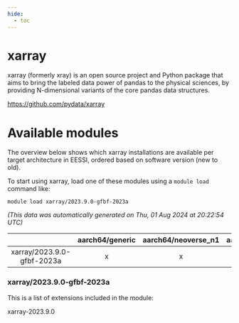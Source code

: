 ```yaml
---
hide:
  - toc
---
```


xarray
======


xarray (formerly xray) is an open source project and Python package that aims to bring the labeled data power of pandas to the physical sciences, by providing N-dimensional variants of the core pandas data structures.

https://github.com/pydata/xarray
# Available modules


The overview below shows which xarray installations are available per target architecture in EESSI, ordered based on software version (new to old).

To start using xarray, load one of these modules using a `module load` command like:

```shell
module load xarray/2023.9.0-gfbf-2023a
```

*(This data was automatically generated on Thu, 01 Aug 2024 at 20:22:54 UTC)*  

| |aarch64/generic|aarch64/neoverse_n1|aarch64/neoverse_v1|x86_64/generic|x86_64/amd/zen2|x86_64/amd/zen3|x86_64/amd/zen4|x86_64/intel/haswell|x86_64/intel/skylake_avx512|
| :---: | :---: | :---: | :---: | :---: | :---: | :---: | :---: | :---: | :---: |
|xarray/2023.9.0-gfbf-2023a|x|x|x|x|x|x|-|x|x|


### xarray/2023.9.0-gfbf-2023a

This is a list of extensions included in the module:

xarray-2023.9.0